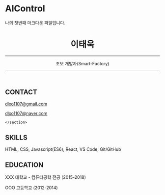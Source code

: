 # AIControl

나의 첫번째 마크다운 파일입니다.

<header id="header">
<!-- 이력서 헤더 : 이름과 타이틀 작성 -->
  <h1>이태욱</h1>
  <hr>
     초보 개발자(Smart-Factory)
 <hr>
</header>
<main>
  <article id="mainLeft">
    <section>
      <h2>CONTACT</h2>
      <!-- 소셜 미디어를 비롯한 연락처 정보 -->
      <p>
        <i class="fa fa-envelope" aria-hidden="true"></i>
        <a href="mailto:dlxo1107@gmail.com">dlxo1107@gmail.com</a>
      </p>
      <p>
        <i class="fa fa-facebook" aria-hidden="true"></i>
        <a href="dlxo1107@naveer.com">dlxo1107@naver.com</a>
      </p>
     
    </section>
<section>
  <h2>SKILLS</h2>
  <!-- 자신이 잘할 수 있는 분야 -->
  <p>HTML, CSS, Javascript(ES6), React, VS Code, Git/GitHub </p>
</section>
<section>
  <h2>EDUCATION</h2>
  <!-- 학력 -->
  <p>XXX 대학교 - 컴퓨터공학 전공 (2015-2018)</p>
  <p>OOO 고등학교 (2012-2014)</p>  
</section>
